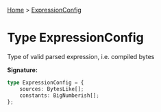 [Home](../index.md) &gt; [ExpressionConfig](./expressionconfig.md)

# Type ExpressionConfig

Type of valid parsed expression, i.e. compiled bytes

<b>Signature:</b>

```typescript
type ExpressionConfig = {
    sources: BytesLike[];
    constants: BigNumberish[];
};
```
